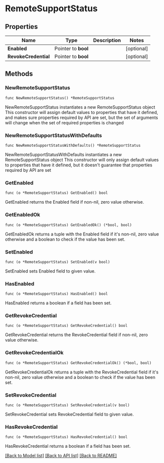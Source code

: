 # RemoteSupportStatus

## Properties

Name | Type | Description | Notes
------------ | ------------- | ------------- | -------------
**Enabled** | Pointer to **bool** |  | [optional] 
**RevokeCredential** | Pointer to **bool** |  | [optional] 

## Methods

### NewRemoteSupportStatus

`func NewRemoteSupportStatus() *RemoteSupportStatus`

NewRemoteSupportStatus instantiates a new RemoteSupportStatus object
This constructor will assign default values to properties that have it defined,
and makes sure properties required by API are set, but the set of arguments
will change when the set of required properties is changed

### NewRemoteSupportStatusWithDefaults

`func NewRemoteSupportStatusWithDefaults() *RemoteSupportStatus`

NewRemoteSupportStatusWithDefaults instantiates a new RemoteSupportStatus object
This constructor will only assign default values to properties that have it defined,
but it doesn't guarantee that properties required by API are set

### GetEnabled

`func (o *RemoteSupportStatus) GetEnabled() bool`

GetEnabled returns the Enabled field if non-nil, zero value otherwise.

### GetEnabledOk

`func (o *RemoteSupportStatus) GetEnabledOk() (*bool, bool)`

GetEnabledOk returns a tuple with the Enabled field if it's non-nil, zero value otherwise
and a boolean to check if the value has been set.

### SetEnabled

`func (o *RemoteSupportStatus) SetEnabled(v bool)`

SetEnabled sets Enabled field to given value.

### HasEnabled

`func (o *RemoteSupportStatus) HasEnabled() bool`

HasEnabled returns a boolean if a field has been set.

### GetRevokeCredential

`func (o *RemoteSupportStatus) GetRevokeCredential() bool`

GetRevokeCredential returns the RevokeCredential field if non-nil, zero value otherwise.

### GetRevokeCredentialOk

`func (o *RemoteSupportStatus) GetRevokeCredentialOk() (*bool, bool)`

GetRevokeCredentialOk returns a tuple with the RevokeCredential field if it's non-nil, zero value otherwise
and a boolean to check if the value has been set.

### SetRevokeCredential

`func (o *RemoteSupportStatus) SetRevokeCredential(v bool)`

SetRevokeCredential sets RevokeCredential field to given value.

### HasRevokeCredential

`func (o *RemoteSupportStatus) HasRevokeCredential() bool`

HasRevokeCredential returns a boolean if a field has been set.


[[Back to Model list]](../README.md#documentation-for-models) [[Back to API list]](../README.md#documentation-for-api-endpoints) [[Back to README]](../README.md)


